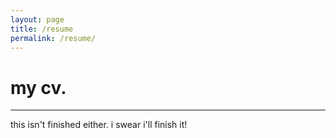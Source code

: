 ```yaml
---
layout: page
title: /resume
permalink: /resume/
---
```


# my cv.

---

this isn't finished either. i swear i'll finish it!
